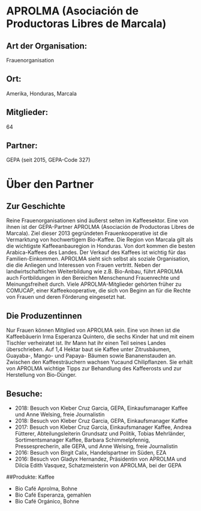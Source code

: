 # APROLMA (Asociación de Productoras Libres de Marcala)
## Art der Organisation:
Frauenorganisation
## Ort:
Amerika, Honduras, Marcala
## Mitglieder:
64
## Partner:
GEPA (seit 2015, GEPA-Code 327)

# Über den Partner
## Zur Geschichte
Reine Frauenorganisationen sind äußerst selten im Kaffeesektor. Eine von ihnen ist
der GEPA-Partner APROLMA (Asociación de Productoras Libres de Marcala). Ziel
dieser 2013 gegründeten Frauenkooperative ist die Vermarktung von
hochwertigem Bio-Kaffee. Die Region von Marcala gilt als die wichtigste
Kaffeeanbauregion in Honduras. Von dort kommen die besten Arabica-Kaffees des
Landes. Der Verkauf des Kaffees ist wichtig für das Familien-Einkommen.
APROLMA sieht sich selbst als soziale Organisation, die die Anliegen und
Interessen von Frauen vertritt. Neben der landwirtschaftlichen Weiterbildung wie
z.B. Bio-Anbau, führt APROLMA auch Fortbildungen in den Bereichen Menschenund
Frauenrechte und Meinungsfreiheit durch. Viele APROLMA-Mitglieder
gehörten früher zu COMUCAP, einer Kaffeekooperative, die sich von Beginn an für
die Rechte von Frauen und deren Förderung eingesetzt hat.

## Die Produzentinnen
Nur Frauen können Mitglied von APROLMA sein. Eine von ihnen ist die
Kaffeebäuerin Irma Esperanza Quintero, die sechs Kinder hat und mit einem
Tischler verheiratet ist. Ihr Mann hat ihr einen Teil seines Landes überschrieben.
Auf 1,4 Hektar baut sie Kaffee unter Zitrusbäumen, Guayaba-, Mango- und Papaya-
Bäumen sowie Bananenstauden an. Zwischen den Kaffeesträuchern wachsen Yucaund
Chilipflanzen. Sie erhält von APROLMA wichtige Tipps zur Behandlung des
Kaffeerosts und zur Herstellung von Bio-Dünger.

## Besuche:
- 2018: Besuch von Kleber Cruz Garcia, GEPA, Einkaufsmanager Kaffee und Anne Welsing, freie Journalistin
- 2018: Besuch von Kleber Cruz Garcia, GEPA, Einkaufsmanager Kaffee
- 2017: Besuch von Kleber Cruz Garcia, Einkaufsmanager Kaffee, Andrea Fütterer, Abteilungsleiterin Grundsatz und Politik, Tobias Mehrländer, Sortimentsmanager
Kaffee, Barbara Schimmelpfennig, Pressesprecherin, alle GEPA, und Anne Welsing, freie Journalistin
- 2016: Besuch von Birgit Calix, Handelspartner im Süden, EZA
- 2016: Besuch von Gladyx Hernandez, Präsidentin von APROLMA und Dilcia Edith Vasquez, Schatzmeisterin von APROLMA, bei der
GEPA

##Produkte: Kaffee
- Bio Café Aprolma, Bohne
- Bio Café Esperanza, gemahlen
- Bio Café Orgánico, Bohne

